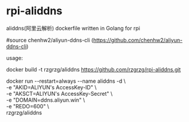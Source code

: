 # rpi-aliddns
aliddns(阿里云解析) dockerfile written in Golang for rpi

#source
chenhw2/aliyun-ddns-cli (https://github.com/chenhw2/aliyun-ddns-cli)

usage:

docker build -t rzgrzg/aliddns https://github.com/rzgrzg/rpi-aliddns.git

docker run --restart=always --name aliddns -d \  
    -e "AKID=ALIYUN's AccessKey-ID" \  
    -e "AKSCT=ALIYUN's AccessKey-Secret" \  
    -e "DOMAIN=ddns.aliyun.win" \    
    -e "REDO=600" \    
    rzgrzg/aliddns
